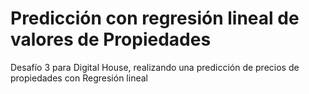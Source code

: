 # Predicción con regresión lineal de valores de Propiedades
Desafío 3 para Digital House, realizando una predicción de precios de propiedades con Regresión lineal
